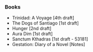 ### Books

* Trinidad: A Voyage [4th draft]
* The Dogs of Santiago [1st draft]
* Hunger [2nd draft]
* Aura Dim [1st draft]
* Sanctum Kthadras [1st draft - 53181]
* Gestation: Diary of a Novel [Notes]